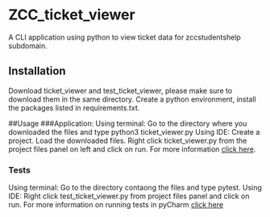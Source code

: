 # ZCC_ticket_viewer
A CLI application using python to view ticket data for zccstudentshelp subdomain.

## Installation
Download ticket_viewer and test_ticket_viewer, please make sure to download them in the same directory. 
Create a python environment, install the packages listed in requirements.txt.

##Usage
###Application:
      Using terminal: Go to the directory where you downloaded the files and type python3 ticket_viewer.py
      Using IDE: Create a project. Load the downloaded files. Right click ticket_viewer.py from the project files panel on left
      and click on run. For more information [click here](https://realpython.com/run-python-scripts/#how-to-run-python-scripts-from-an-ide-or-a-text-editor).

### Tests
  Using terminal: Go to the directory contaong the files and type pytest.
  Using IDE: Right click test_ticket_viewer.py from project files panel and click on run. 
  For more information on running tests in pyCharm [click here](https://www.jetbrains.com/help/pycharm/pytest.html#run-pytest-test)
